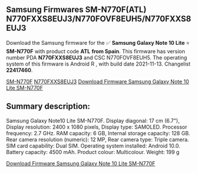 <h2>Samsung Firmwares SM-N770F(ATL) N770FXXS8EUJ3/N770FOVF8EUH5/N770FXXS8EUJ3</h2>
Download the Samsung firmware for the ✅ <strong>Samsung Galaxy Note 10 Lite </strong> ⭐ <strong>SM-N770F</strong> with product code <strong>ATL</strong> <strong> from Spain</strong>. This firmware has version number PDA <strong>N770FXXS8EUJ3</strong> and CSC N770FOVF8EUH5. The operating system of this firmware is Android R , with build date 2021-11-13. Changelist <strong>22417460</strong>.


[SM-N770F](https://samfirm.shop/samsung/model/SM-N770F)
[N770FXXS8EUJ3](https://samfirm.shop/samsung/pda/N770FXXS8EUJ3)
[Download Firmware Samsung Galaxy Note 10 Lite SM-N770F](https://samfirm.shop/samsung/firmware/474263)
<h2>Summary description:</h2>
<p>Samsung Galaxy Note10 Lite SM-N770F. Display diagonal: 17 cm (6.7"), Display resolution: 2400 x 1080 pixels, Display type: SAMOLED. Processor frequency: 2.7 GHz. RAM capacity: 6 GB, Internal storage capacity: 128 GB. Rear camera resolution (numeric): 12 MP, Rear camera type: Triple camera. SIM card capability: Dual SIM. Operating system installed: Android 10.0. Battery capacity: 4500 mAh. Product colour: Multicolour. Weight: 199 g</p>


[Download Firmware Samsung Galaxy Note 10 Lite SM-N770F](https://samfirm.shop/samsung/firmware/474263)
